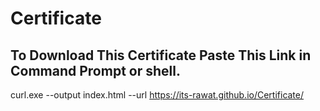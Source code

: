 # Certificate

## **To Download This Certificate Paste This Link in Command Prompt or shell.**

curl.exe --output index.html --url https://its-rawat.github.io/Certificate/
